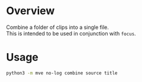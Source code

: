 # Overview

Combine a folder of clips into a single file.  
This is intended to be used in conjunction with `focus`.

# Usage

```sh
python3 -m mve no-log combine source title
```
